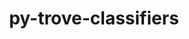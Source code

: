 ---
title: "py-trove-classifiers"
layout: cache
categories: [package, develop-2025-05-18]
meta: {"compilers": ["none"], "num_specs": 22, "num_specs_by_stack": {"data-vis-sdk": 1, "developer-tools-darwin": 1, "e4s": 5, "e4s-neoverse-v2": 1, "e4s-oneapi": 1, "hep": 1, "ml-darwin-aarch64-mps": 3, "ml-linux-aarch64-cpu": 4, "ml-linux-aarch64-cuda": 4, "ml-linux-x86_64-cpu": 4, "ml-linux-x86_64-cuda": 4, "ml-linux-x86_64-rocm": 3, "radiuss": 2, "root": 22}, "oss": ["sequoia", "ubuntu18.04", "ubuntu20.04", "ubuntu22.04", "ubuntu24.04"], "platforms": ["darwin", "linux"], "stacks": ["data-vis-sdk", "developer-tools-darwin", "e4s", "e4s-neoverse-v2", "e4s-oneapi", "hep", "ml-darwin-aarch64-mps", "ml-linux-aarch64-cpu", "ml-linux-aarch64-cuda", "ml-linux-x86_64-cpu", "ml-linux-x86_64-cuda", "ml-linux-x86_64-rocm", "radiuss", "root"], "targets": ["aarch64", "neoverse_v2", "x86_64_v3"], "versions": ["2025.4.11.15"]}
spec_details: [{"compiler": "none", "hash": "23cjiruvebcnb4ssrj5tv5gcrxa7umyr", "os": "ubuntu24.04", "platform": "linux", "size": "-", "stacks": ["ml-linux-aarch64-cpu", "ml-linux-aarch64-cuda", "root"], "target": "aarch64", "variants": ["build_system=python_pip"], "versions": ["2025.4.11.15"]}, {"compiler": "none", "hash": "5usi4mjapo5janmb5yxdm5dbneeqqnbn", "os": "ubuntu18.04", "platform": "linux", "size": "-", "stacks": ["radiuss", "root"], "target": "x86_64_v3", "variants": ["build_system=python_pip"], "versions": ["2025.4.11.15"]}, {"compiler": "none", "hash": "7tnmq2a7o63jdpfnr4bf6ut3jxciwl7r", "os": "ubuntu22.04", "platform": "linux", "size": "-", "stacks": ["e4s", "root"], "target": "x86_64_v3", "variants": ["build_system=python_pip"], "versions": ["2025.4.11.15"]}, {"compiler": "none", "hash": "aachsyd2yqrvkvrqgp2lr4jfzxljjg4u", "os": "ubuntu22.04", "platform": "linux", "size": "-", "stacks": ["e4s", "root"], "target": "x86_64_v3", "variants": ["build_system=python_pip"], "versions": ["2025.4.11.15"]}, {"compiler": "none", "hash": "d4ixykaronbod3n5rdwpuzjxoidpgyq7", "os": "ubuntu24.04", "platform": "linux", "size": "-", "stacks": ["ml-linux-aarch64-cpu", "ml-linux-aarch64-cuda", "root"], "target": "aarch64", "variants": ["build_system=python_pip"], "versions": ["2025.4.11.15"]}, {"compiler": "none", "hash": "e3k2amm27ymknnfsvaevh73tqjc7665u", "os": "ubuntu22.04", "platform": "linux", "size": "-", "stacks": ["e4s", "root"], "target": "x86_64_v3", "variants": ["build_system=python_pip"], "versions": ["2025.4.11.15"]}, {"compiler": "none", "hash": "fnggxlty4u4hopiu33htdol2wd5sntv4", "os": "ubuntu22.04", "platform": "linux", "size": "-", "stacks": ["e4s-neoverse-v2", "root"], "target": "neoverse_v2", "variants": ["build_system=python_pip"], "versions": ["2025.4.11.15"]}, {"compiler": "none", "hash": "hirs3tphon3iyy76hn4pczqf2t6aljav", "os": "ubuntu18.04", "platform": "linux", "size": "-", "stacks": ["radiuss", "root"], "target": "x86_64_v3", "variants": ["build_system=python_pip"], "versions": ["2025.4.11.15"]}, {"compiler": "none", "hash": "j23n2syqhe7hm47n5qisd62gy4ngn4qi", "os": "sequoia", "platform": "darwin", "size": "-", "stacks": ["ml-darwin-aarch64-mps", "root"], "target": "aarch64", "variants": ["build_system=python_pip"], "versions": ["2025.4.11.15"]}, {"compiler": "none", "hash": "jdtyzmmu5rw7432ljmmn4w6f42dtcqyq", "os": "ubuntu20.04", "platform": "linux", "size": "-", "stacks": ["data-vis-sdk", "root"], "target": "x86_64_v3", "variants": ["build_system=python_pip"], "versions": ["2025.4.11.15"]}, {"compiler": "none", "hash": "mqvlbygstsdsjup7iqr463qojb5b2ypz", "os": "ubuntu22.04", "platform": "linux", "size": "-", "stacks": ["hep", "root"], "target": "x86_64_v3", "variants": ["build_system=python_pip"], "versions": ["2025.4.11.15"]}, {"compiler": "none", "hash": "o2zd443ptprnqjwcb3rekbc3yi4wqqaz", "os": "ubuntu24.04", "platform": "linux", "size": "-", "stacks": ["ml-linux-x86_64-cpu", "ml-linux-x86_64-cuda", "root"], "target": "x86_64_v3", "variants": ["build_system=python_pip"], "versions": ["2025.4.11.15"]}, {"compiler": "none", "hash": "q2gfda73ebzzvjr5hcy52nitahtvvt5v", "os": "ubuntu24.04", "platform": "linux", "size": "-", "stacks": ["ml-linux-aarch64-cpu", "ml-linux-aarch64-cuda", "root"], "target": "aarch64", "variants": ["build_system=python_pip"], "versions": ["2025.4.11.15"]}, {"compiler": "none", "hash": "rph2jhepwaybaoxvkwa65fdrcbgzxdo4", "os": "ubuntu24.04", "platform": "linux", "size": "-", "stacks": ["ml-linux-x86_64-cpu", "ml-linux-x86_64-cuda", "ml-linux-x86_64-rocm", "root"], "target": "x86_64_v3", "variants": ["build_system=python_pip"], "versions": ["2025.4.11.15"]}, {"compiler": "none", "hash": "vimza6bh52xfv4j6evoxpcnc24tb4qzu", "os": "ubuntu22.04", "platform": "linux", "size": "-", "stacks": ["e4s-oneapi", "root"], "target": "x86_64_v3", "variants": ["build_system=python_pip"], "versions": ["2025.4.11.15"]}, {"compiler": "none", "hash": "w5ev53ltaqbapzds3goudobavkqpw7og", "os": "sequoia", "platform": "darwin", "size": "-", "stacks": ["developer-tools-darwin", "ml-darwin-aarch64-mps", "root"], "target": "aarch64", "variants": ["build_system=python_pip"], "versions": ["2025.4.11.15"]}, {"compiler": "none", "hash": "wkr6lenghulv4ehhb7vdgyobvbfmlpta", "os": "ubuntu24.04", "platform": "linux", "size": "-", "stacks": ["ml-linux-x86_64-cpu", "ml-linux-x86_64-cuda", "ml-linux-x86_64-rocm", "root"], "target": "x86_64_v3", "variants": ["build_system=python_pip"], "versions": ["2025.4.11.15"]}, {"compiler": "none", "hash": "wznp7fqraefhyds5rkflkhqe7ocnvlin", "os": "ubuntu22.04", "platform": "linux", "size": "-", "stacks": ["e4s", "root"], "target": "x86_64_v3", "variants": ["build_system=python_pip"], "versions": ["2025.4.11.15"]}, {"compiler": "none", "hash": "x3ln6pisl4jsylsbsy6o6tp7cx5f3ezl", "os": "sequoia", "platform": "darwin", "size": "-", "stacks": ["ml-darwin-aarch64-mps", "root"], "target": "aarch64", "variants": ["build_system=python_pip"], "versions": ["2025.4.11.15"]}, {"compiler": "none", "hash": "yq2jkq7uav4t5asswvs465a3nps7xnyp", "os": "ubuntu24.04", "platform": "linux", "size": "-", "stacks": ["ml-linux-x86_64-cpu", "ml-linux-x86_64-cuda", "ml-linux-x86_64-rocm", "root"], "target": "x86_64_v3", "variants": ["build_system=python_pip"], "versions": ["2025.4.11.15"]}, {"compiler": "none", "hash": "zdk3vsqqeudvutbldmkyydbcativvs6b", "os": "ubuntu24.04", "platform": "linux", "size": "-", "stacks": ["ml-linux-aarch64-cpu", "ml-linux-aarch64-cuda", "root"], "target": "aarch64", "variants": ["build_system=python_pip"], "versions": ["2025.4.11.15"]}, {"compiler": "none", "hash": "zxbmqo3jm6b7jafowssma5ibxy4d6omq", "os": "ubuntu22.04", "platform": "linux", "size": "-", "stacks": ["e4s", "root"], "target": "x86_64_v3", "variants": ["build_system=python_pip"], "versions": ["2025.4.11.15"]}]
---